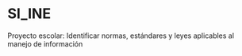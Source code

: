 # SI_INE
Proyecto escolar: Identificar normas, estándares y leyes aplicables al manejo de información

